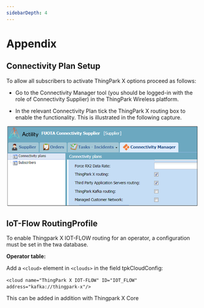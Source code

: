 ```yaml
---
sidebarDepth: 4
---
```


# Appendix

## Connectivity Plan Setup

To allow all subscribers to activate ThingPark X options proceed as follows:

+	Go to the Connectivity Manager tool (you should be logged-in with the role of  Connectivity Supplier) in the ThingPark Wireless platform.

+	In the relevant Connectivity Plan tick the ThingPark X routing box to enable the functionality. This is illustrated in the following capture.

![img](images/enableRoutingBox.png)

## IoT-Flow RoutingProfile

To enable Thingpark X IOT-FLOW routing for an operator, a configuration must be set in the twa database.

**Operator table:**

Add a ```<cloud>``` element in ```<clouds>``` in the field tpkCloudConfig: 

```<cloud name="ThingPark X IOT-FLOW" ID="IOT_FLOW" address="kafka://thingpark-x"/>```

This can be added in addition with Thingpark X Core


